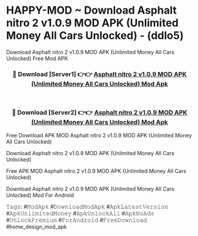 # HAPPY-MOD ~ Download Asphalt nitro 2 v1.0.9 MOD APK (Unlimited Money All Cars Unlocked) - (ddlo5)
Download Asphalt nitro 2 v1.0.9 MOD APK (Unlimited Money All Cars Unlocked) Free Mod APK

<div align="center">
<h3>🔴 Download [Server1] 👉👉 <a href="https://apk-comot.site?title=Asphalt_nitro_2_v1.0.9_MOD_APK_(Unlimited_Money_All_Cars_Unlocked)">Asphalt nitro 2 v1.0.9 MOD APK (Unlimited Money All Cars Unlocked) Mod Apk</a></h3><br>

<h3>🔴 Download [Server2] 👉👉 <a href="https://apk-comot.site?title=Asphalt_nitro_2_v1.0.9_MOD_APK_(Unlimited_Money_All_Cars_Unlocked)">Asphalt nitro 2 v1.0.9 MOD APK (Unlimited Money All Cars Unlocked) Mod Apk</a></h3>
</div>


Free Download APK MOD Asphalt nitro 2 v1.0.9 MOD APK (Unlimited Money All Cars Unlocked)

Download Asphalt nitro 2 v1.0.9 MOD APK (Unlimited Money All Cars Unlocked) 

Free APK MOD Asphalt nitro 2 v1.0.9 MOD APK (Unlimited Money All Cars Unlocked) 

Download Asphalt nitro 2 v1.0.9 MOD APK (Unlimited Money All Cars Unlocked) Mod For Android

𝚃𝚊𝚐𝚜: #𝙼𝚘𝚍𝙰𝚙𝚔 #𝙳𝚘𝚠𝚗𝚕𝚘𝚊𝚍𝙼𝚘𝚍𝙰𝚙𝚔 #𝙰𝚙𝚔𝙻𝚊𝚝𝚎𝚜𝚝𝚅𝚎𝚛𝚜𝚒𝚘𝚗 #𝙰𝚙𝚔𝚄𝚗𝚕𝚒𝚖𝚒𝚝𝚎𝚍𝙼𝚘𝚗𝚎𝚢 #𝙰𝚙𝚔𝚄𝚗𝚕𝚘𝚌𝚔𝙰𝚕𝚕 #𝙰𝚙𝚔𝙽𝚘𝙰𝚍𝚜 #𝚄𝚗𝚕𝚘𝚌𝚔𝙿𝚛𝚎𝚖𝚒𝚞𝚖 #𝙵𝚘𝚛𝙰𝚗𝚍𝚛𝚘𝚒𝚍 #𝙵𝚛𝚎𝚎𝙳𝚘𝚠𝚗𝚕𝚘𝚊𝚍 #home_design_mod_apk